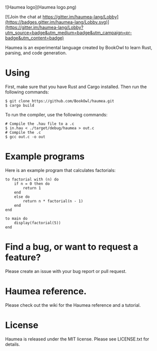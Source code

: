 ![Haumea logo](Haumea logo.png)

[![Join the chat at https://gitter.im/haumea-lang/Lobby](https://badges.gitter.im/haumea-lang/Lobby.svg)](https://gitter.im/haumea-lang/Lobby?utm_source=badge&utm_medium=badge&utm_campaign=pr-badge&utm_content=badge)

Haumea is an experimental language created by BookOwl to learn Rust, parsing, and code generation.

# Using

First, make sure that you have Rust and Cargo installed. Then run the following commands:

```
$ git clone https://github.com/BookOwl/haumea.git
$ cargo build 
```

To run the compiler, use the following commands:

```
# Compile the .hau file to a .c
$ in.hau < ./target/debug/haumea > out.c
# Compile the .c
$ gcc out.c -o out
```

# Example programs

Here is an example program that calculates factorials:

```
to factorial with (n) do
    if n = 0 then do
        return 1
    end
    else do
        return n * factorial(n - 1)
    end
end

to main do
    display(factorial(5))
end
```

# Find a bug, or want to request a feature?
Please create an issue with your bug report or pull request.

# Haumea reference.
Please check out the wiki for the Haumea reference and a tutorial.

# License
Haumea is released under the MIT license. Please see LICENSE.txt for details.